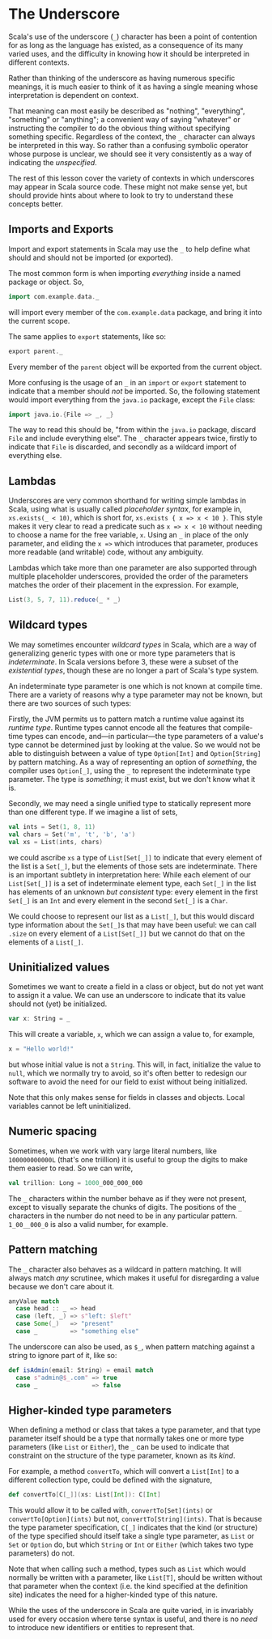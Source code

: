 # The Underscore

Scala's use of the underscore (`_`) character has been a point of contention for as long as the language has
existed, as a consequence of its many varied uses, and the difficulty in knowing how it should be interpreted in
different contexts.

Rather than thinking of the underscore as having numerous specific meanings, it is much easier to think of it as
having a single meaning whose interpretation is dependent on context.

That meaning can most easily be described as "nothing", "everything", "something" or "anything"; a convenient
way of saying "whatever" or instructing the compiler to do the obvious thing without specifying something
specific. Regardless of the context, the `_` character can always be interpreted in this way. So rather than a
confusing symbolic operator whose purpose is unclear, we should see it very consistently as a way of indicating
the _unspecified_.

The rest of this lesson cover the variety of contexts in which underscores may appear in Scala source code.
These might not make sense yet, but should provide hints about where to look to try to understand these concepts
better.

## Imports and Exports

Import and export statements in Scala may use the `_` to help define what should and should not be imported (or
exported).

The most common form is when importing _everything_ inside a named package or object. So,
```scala
import com.example.data._
```
will import every member of the `com.example.data` package, and bring it into the current scope.

The same applies to `export` statements, like so:
```scala
export parent._
```

Every member of the `parent` object will be exported from the current object.

More confusing is the usage of an `_` in an `import` or `export` statement to indicate that a member should
_not_ be imported. So, the following statement would import everything from the `java.io` package, except the
`File` class:
```scala
import java.io.{File => _, _}
```

The way to read this should be, "from within the `java.io` package, discard `File` and include everything else".
The `_` character appears twice, firstly to indicate that `File` is discarded, and secondly as a wildcard import
of everything else.

## Lambdas

Underscores are very common shorthand for writing simple lambdas in Scala, using what is usually called
_placeholder syntax_, for example in, `xs.exists(_ < 10)`, which is short for, `xs.exists { x => x < 10 }`. This
style makes it very clear to read a predicate such as `x => x < 10` without needing to choose a name for the
free variable, `x`. Using an `_` in place of the only parameter, and eliding the `x =>` which introduces that
parameter, produces more readable (and writable) code, without any ambiguity.

Lambdas which take more than one parameter are also supported through multiple placeholder underscores,
provided the order of the parameters matches the order of their placement in the expression. For example,
```scala
List(3, 5, 7, 11).reduce(_ * _)
```

## Wildcard types

We may sometimes encounter _wildcard types_ in Scala, which are a way of generalizing generic types with one or
more type parameters that is _indeterminate_. In Scala versions before 3, these were a subset of the
_existential types_, though these are no longer a part of Scala's type system.

An indeterminate type parameter is one which is not known at compile time. There are a variety of reasons why a
type parameter may not be known, but there are two sources of such types:

Firstly, the JVM permits us to pattern match a runtime value against its _runtime type_. Runtime types cannot
encode all the features that compile-time types can encode, and—in particular—the type parameters of a value's
type cannot be determined just by looking at the value. So we would not be able to distinguish between a value
of type `Option[Int]` and `Option[String]` by pattern matching. As a way of representing an option of
_something_, the compiler uses `Option[_]`, using the `_` to represent the indeterminate type parameter. The
type is _something_; it must exist, but we don't know what it is.

Secondly, we may need a single unified type to statically represent more than one different type. If we imagine
a list of sets,
```scala
val ints = Set(1, 8, 11)
val chars = Set('m', 't', 'b', 'a')
val xs = List(ints, chars)
```
we could ascribe `xs` a type of `List[Set[_]]` to indicate that every element of the list is a `Set[_]`, but the
elements of those sets are indeterminate. There is an important subtlety in interpretation here: While each
element of our `List[Set[_]]` is a set of indeterminate element type, each `Set[_]` in the list has elements of
an unknown _but consistent_ type: every element in the first `Set[_]` is an `Int` and every element in the
second `Set[_]` is a `Char`.

We could choose to represent our list as a `List[_]`, but this would discard type information about the
`Set[_]`s that may have been useful: we can call `.size` on every element of a `List[Set[_]]` but we cannot do
that on the elements of a `List[_]`.

## Uninitialized values

Sometimes we want to create a field in a class or object, but do not yet want to assign it a value. We can use
an underscore to indicate that its value should not (yet) be initialized.
```scala
var x: String = _
```

This will create a variable, `x`, which we can assign a value to, for example,
```scala
x = "Hello world!"
```
but whose initial value is not a `String`. This will, in fact, initialize the value to `null`, which we normally
try to avoid, so it's often better to redesign our software to avoid the need for our field to exist without
being initialized.

Note that this only makes sense for fields in classes and objects. Local variables cannot be left uninitialized.

## Numeric spacing

Sometimes, when we work with vary large literal numbers, like `100000000000L` (that's one triillion) it is
useful to group the digits to make them easier to read. So we can write,
```scala
val trillion: Long = 1000_000_000_000
```

The `_` characters within the number behave as if they were not present, except to visually separate the chunks
of digits. The positions of the `_` characters in the number do not need to be in any particular pattern.
`1_00__000_0` is also a valid number, for example.

## Pattern matching

The `_` character also behaves as a wildcard in pattern matching. It will always match _any_ scrutinee, which
makes it useful for disregarding a value because we don't care about it.

```scala
anyValue match
  case head :: _ => head
  case (left, _) => s"left: $left"
  case Some(_)   => "present"
  case _         => "something else"
```

The underscore can also be used, as `$_`, when pattern matching against a string to ignore part of it, like so:
```scala
def isAdmin(email: String) = email match
  case s"admin@$_.com" => true
  case _               => false
```

## Higher-kinded type parameters

When defining a method or class that takes a type parameter, and that type parameter itself should be a type
that normally takes one or more type parameters (like `List` or `Either`), the `_` can be used to indicate that
constraint on the structure of the type parameter, known as its _kind_.

For example, a method `convertTo`, which will convert a `List[Int]` to a different collection type, could be
defined with the signature,
```scala
def convertTo[C[_]](xs: List[Int]): C[Int]
```

This would allow it to be called with, `convertTo[Set](ints)` or `convertTo[Option](ints)` but not,
`convertTo[String](ints)`. That is because the type parameter specification, `C[_]` indicates that the kind (or
structure) of the type specified should itself take a single type parameter, as `List` or `Set` or `Option` do,
but which `String` or `Int` or `Either` (which takes two type parameters) do not.

Note that when calling such a method, types such as `List` which would normally be written with a parameter,
like `List[T]`, should be written without that parameter when the context (i.e. the kind specified at the
definition site) indicates the need for a higher-kinded type of this nature.

While the uses of the underscore in Scala are quite varied, in is invariably used for every occasion where
terse syntax is useful, and there is no _need_ to introduce new identifiers or entities to represent that.
